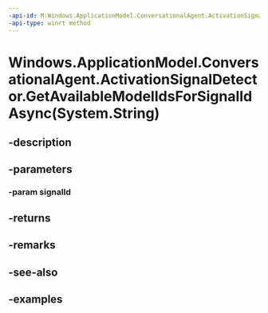 ```yaml
---
-api-id: M:Windows.ApplicationModel.ConversationalAgent.ActivationSignalDetector.GetAvailableModelIdsForSignalIdAsync(System.String)
-api-type: winrt method
---
```


# Windows.ApplicationModel.ConversationalAgent.ActivationSignalDetector.GetAvailableModelIdsForSignalIdAsync(System.String)

<!--
public Windows.Foundation.IAsyncOperation<System.Collections.Generic.IList<string>> GetAvailableModelIdsForSignalIdAsync (string signalId);
-->


## -description

## -parameters

### -param signalId

## -returns

## -remarks

## -see-also

## -examples


